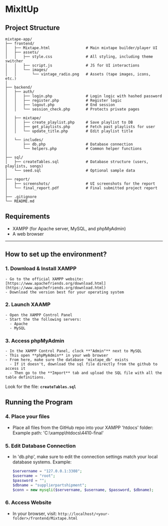 # MixItUp

## Project Structure
```plaintext
mixtape-app/
├── frontend/
│   ├── Mixtape.html                # Main mixtape builder/player UI
│   ├── assets/
│   │   ├── style.css               # All styling, including theme switcher
│   │   ├── script.js               # JS for UI interactions
│   │   └── images/
│   │       └── vintage_radio.png   # Assets (tape images, icons, etc.)
│
├── backend/
│   ├── auth/
│   │   ├── login.php               # Login logic with hashed password
│   │   ├── register.php            # Register logic
│   │   ├── logout.php              # End session
│   │   └── session_check.php       # Protects private pages
│
│   ├── mixtape/
│   │   ├── create_playlist.php     # Save playlist to DB
│   │   ├── get_playlists.php       # Fetch past playlists for user
│   │   └── update_title.php        # Edit playlist title
│
│   └── includes/
│       ├── db.php                  # Database connection
│       └── helpers.php             # Common helper functions
│
├── sql/
│   ├── createTables.sql            # Database structure (users, playlists, songs)
│   └── seed.sql                    # Optional sample data
│
├── report/
│   ├── screenshots/                # UI screenshots for the report
│   └── final_report.pdf            # Final submitted project report
│
├── .gitignore
└── README.md
```



## Requirements
- XAMPP (for Apache server, MySQL, and phpMyAdmin)
- A web browser

---

## How to set up the environment?
  ### 1. Download & Install XAMPP
    - Go to the official XAMPP website: [https://www.apachefriends.org/download.html](https://www.apachefriends.org/download.html)
    - Download the version best for your operating system

  ### 2. Launch XAAMP
    - Open the XAMPP Control Panel
    - Start the the following servers:
      - Apache
      - MySQL

  ### 3. Access phpMyAdmin
    - In the XAMPP Control Panel, clock **"Admin"** next to MySQL
    - This open **phpMyAdmin** in your web browser
    - From here, make sure the database 'mixtape_db' exists
      - If it doesn't, download the sql file directly from the github to access it
      - Then go to the **Import** tab and upload the SQL file with all the table definitions.

  Look for the file: **`createTables.sql`**


## Running the Program
### 4. Place your files
  - Place all files from the GitHub repo into your XAMPP 'htdocs' folder: Example path: 'C:\xampp\htdocs\4410-final'

### 5. Edit Database Connection
  - In 'db.php', make sure to edit the connection settings match your local database systems. Example:
    ```php
    $servername = "127.0.0.1:3308";
    $username = "root";
    $password = "";
    $dbname = "supplierpartshipment";
    $conn = new mysqli($servername, $username, $password, $dbname);

### 6. Access Website
- In your browser, visit:
   `http://localhost/<your-folder>/frontend/Mixtape.html`

